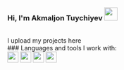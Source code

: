 ### Hi, I'm Akmaljon Tuychiyev <img src="https://media3.giphy.com/media/gM5qFksULw54NMWyry/giphy.gif?cid=790b76112fbff37646d7dfff5ff600ddd3cfba3ccc5d4b96&rid=giphy.gif&ct=s" width="30px">
<br/>
I upload my projects here
<br/>
### Languages and tools I work with:
<br/>
<code><img src="https://png.pngtree.com/png-vector/20190406/ourmid/pngtree-html-file-document-icon-png-image_913761.jpg" height="25px"></code>
<code><img src="https://upload.wikimedia.org/wikipedia/commons/thumb/9/9a/Laravel.svg/1969px-Laravel.svg.png" height="25px"></code>
<code><img src="https://mpng.subpng.com/20180904/xhu/kisspng-logo-image-computer-icons-php-portable-network-gra-william-davies-meng-mongodb-5b8e9698822d99.0636011515360713205332.jpg" height="25px"></code>
<code><img src="https://upload.wikimedia.org/wikipedia/commons/thumb/9/9a/Laravel.svg/1969px-Laravel.svg.png" height="25px"></code>

